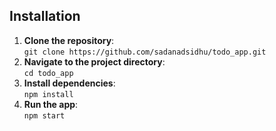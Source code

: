 
## Installation

1. **Clone the repository**:  
   `git clone https://github.com/sadanadsidhu/todo_app.git` <br>
2. **Navigate to the project directory**:  
   `cd todo_app` <br>
3. **Install dependencies**:  
   `npm install` <br>
4. **Run the app**:  
   `npm start`


